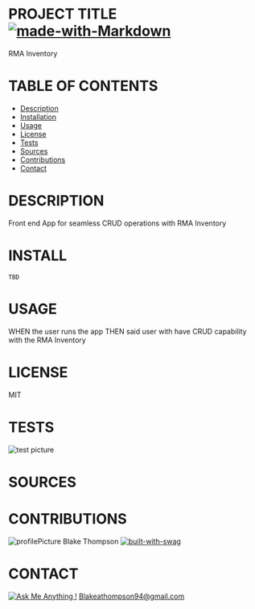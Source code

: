 
# PROJECT TITLE  [![made-with-Markdown](https://img.shields.io/badge/Made%20with-Markdown-1f425f.svg)](http://commonmark.org)

RMA Inventory
# TABLE OF CONTENTS
* [Description](#description)
* [Installation](#install)
* [Usage](#usage)
* [License](#license)
* [Tests](#tests)
* [Sources](#sources)
* [Contributions](#contributions)
* [Contact](#contact)
# DESCRIPTION 
Front end App for seamless CRUD operations with RMA Inventory

# INSTALL  
```TBD```

# USAGE    
WHEN the user runs the app THEN said user with have CRUD capability with the RMA Inventory

# LICENSE 
MIT

# TESTS
![test picture](https://gyazo.com/03922d2f01287c4571e2a997ae67f5a0.png)

# SOURCES 
[]()


# CONTRIBUTIONS 

![profilePicture](https://avatars.githubusercontent.com/u/62081154?v=4.png)
Blake Thompson [![built-with-swag](https://ForTheBadge.com/images/badges/built-with-swag.svg)](https://GitHub.com/Naereen/)

# CONTACT 
[![Ask Me Anything !](https://img.shields.io/badge/Ask%20me-anything-1abc9c.svg)](https://GitHub.com/fleshborne)
Blakeathompson94@gmail.com

